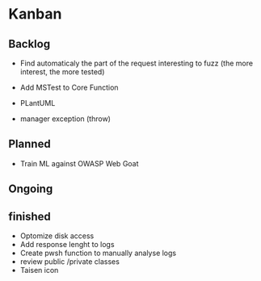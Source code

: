 # Kanban



## Backlog

* Find automaticaly the part of the request interesting to fuzz (the more interest, the more tested)

* Add MSTest to Core Function

* PLantUML

* manager exception (throw)



## Planned


* Train ML against OWASP Web Goat


## Ongoing




## finished

* Optomize disk access
* Add response lenght to logs
* Create pwsh function to manually analyse logs
* review public /private classes
* Taisen icon
